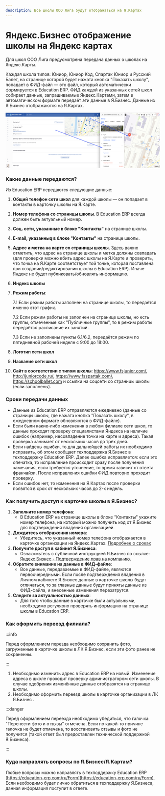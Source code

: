 ```yaml
---
description: Все школы ООО Лига будут отображаться на Я.Картах
---
```


# Яндекс.Бизнес отображение школы на Яндекс картах

Для школ ООО Лига предусмотрена передача данных о школах на Яндекс.Карты.&#x20;

Каждая школа типов: Юниор, Юниор Код, Спартак Юниор и Русский Балет, на странице которой будет нажата кнопка "Показать школу", попадает в ФИД-файл — это файл, который автоматически формируется в Education ERP. ФИД каждой из указанных сетей школ собирает данные, запрашиваемые Яндекс.Картами, затем в автоматическом формате передаёт эти данные в Я.Бизнес. Данные из Я.Бизнес отображаются на Я.Картах.

![](<../.gitbook/assets/image (121).png>)

### **Какие данные передаются?**

Из Education ERP передаются следующие данные:

1. **Общий телефон сети школ** для каждой школы — он попадает в контакты в карточку школы на Я.Карте.
2. **Номер телефона со страницы школы**. В Education ERP всегда должен быть актуальный номер.
3. **Соц. сети, указанные в блоке "Контакты"** на странице школы.
4. **E-mail, указанныq в блоке "Контакты"** на странице школы.
5. **Адрес и метка на карте со страницы школы**. Здесь важно отметить, что адрес на странице школы и метка должны совпадать (для проверки можно вбить адрес школы на Я.Карте и проверить, что точка на Я.Карте соответствует той точке, которая поставлена при создании/редактировании школы в Education ERP). Иначе Яндекс не будет публиковать/обновлять информацию.
6. **Индекс школы**
7.  **Режим работы**:&#x20;

    7.1 Если режим работы заполнен на странице школы, то передаётся именно этот график.

    7.2 Если режим работы не заполнен на странице школы, но есть группы, отмеченные как "Публичные группы", то в режим работы передаётся расписание их занятий.&#x20;

    7.3 Если не заполнены пункты 6.1/6.2, передаётся режим по пятидневной рабочей неделе с 9:00 до 18:00.
8. &#x20;**Логотип сети школ**
9. **Название сети школ**
10. **Сайт в соответствии с типом школы**: https://www.fsjunior.com/, http://juniorcode.ru/, https://www.fsspartak.com/, https://schoolballet.com и ссылки на соцсети со страницы школы (если заполнены).

### **Сроки передачи данных**

* Данные из Education ERP отправляются ежедневно (данные со страницы школы, где нажата кнопка "Показать школу", в ежедневном формате обновляются в ФИД-файле).
* Если были какие-либо изменения в любом филиале сети школ, то данные проходят проверку специалистами Яндекса на наличие ошибок (например, несовпадение точки на карте и адреса). Такая проверка занимает от нескольких часов до трёх дней.
* Если найдены ошибки, то для дальнейшей работы их необходимо исправить, об этом сообщает техподдержка Я.Бизнес в техподдержку Education ERP. Далее ошибка исправляется: если это опечатка, то исправление происходит сразу после получения замечания, если требуется уточнение, то время зависит от ответа франчайзи. После исправления ошибки ФИД повторно проходит проверку.
* Если ошибок нет, то изменения на Я.Картах после проверки появятся в срок от нескольких часов до 2-х недель.

### **Как получить доступ к карточке школы в Я.Бизнес?**

1. **Заполните номер телефона**:
   * В Education ERP на странице школы в блоке "Контакты" укажите номер телефона, на который можно получить код от Я.Бизнес для подтверждения владения организацией.
2. **Дождитесь отображения номера**:
   * Убедитесь, что указанный номер телефона отображается в карточке организации на Яндекс.Картах. [Подробнее о сроках](yandeks.biznes-otobrazhenie-shkoly-na-yandeks-kartakh.md#sroki-peredachi-dannykh)
3. **Получите доступ в кабинет Я.Бизнеса**:
   * Ознакомьтесь с публичной инструкцией Я.Бизнес по ссылке: [Яндекс Бизнес - Подтверждение прав на компанию](https://yandex.ru/support/business-priority/manage/verify.html#verify).
4. **Обратите внимание на данные в ФИД-файле**:
   * Все данные, передаваемые в ФИД-файле, являются первоочередными. Если после подтверждения владения в Личном кабинете Я.Бизнес данные в карточке школы будут отличаться, то за главные данные будут приняты данные из ФИД-файла, и внесенные изменения перезатрутся.
5. **Следите за актуальностью данных**:
   * Для того чтобы данные в карточке были актуальными, необходимо регулярно проверять информацию на странице школы в Education ERP.

### Как оформить переезд филиала?

:::info

Перед оформлением перезда необходимо сохранить фото, загруженные в карточке школы в ЛК Я.Бизнес, если эти фото ранее не сохраненны.

:::

1. Необходимо изменить адрес в Education ERP на новый. Изменение адреса в школе проходит проверку администратором сети школы. В случае одобрения изменённые данные отобразятся на странице школы.
2. Необходимо оформить  переезд школы в карточке организации в ЛК Я.Бизнес .

:::danger

Перед оформлением переезда необходимо убедиться, что галочка "Перенести фото и отзывы" отмечена. Если по какой-то причине галочка не будет отмечена, то восстановить отзывы и фото не получится (такой ответ был предоставлен технической поддержкой Я.Бизнеса).

:::

### Куда направлять вопросы по Я.Бизнес/Я.Картам?

Любые вопросы можно направлять в техподдержку Education ERP [https://education-erp.com/ru/Form](https://education-erp.com/ru/Form).  Если необходимо будет лично обратиться в техподдержку Я.Бизнеса, данная информация поступит в ответе. &#x20;
